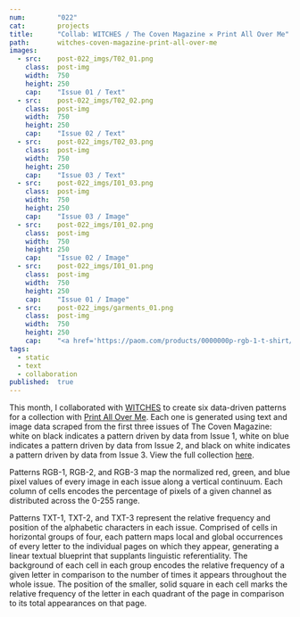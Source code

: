 ```yaml
---
num:        "022"
cat:        projects
title:      "Collab: WITCHES / The Coven Magazine ✕ Print All Over Me"
path:       witches-coven-magazine-print-all-over-me
images:
  - src:    post-022_imgs/T02_01.png
    class:  post-img
    width:  750
    height: 250
    cap:    "Issue 01 / Text"
  - src:    post-022_imgs/T02_02.png
    class:  post-img
    width:  750
    height: 250
    cap:    "Issue 02 / Text"
  - src:    post-022_imgs/T02_03.png
    class:  post-img
    width:  750
    height: 250
    cap:    "Issue 03 / Text"
  - src:    post-022_imgs/I01_03.png
    class:  post-img
    width:  750
    height: 250
    cap:    "Issue 03 / Image"
  - src:    post-022_imgs/I01_02.png
    class:  post-img
    width:  750
    height: 250
    cap:    "Issue 02 / Image"
  - src:    post-022_imgs/I01_01.png
    class:  post-img
    width:  750
    height: 250
    cap:    "Issue 01 / Image"
  - src:    post-022_imgs/garments_01.png
    class:  post-img
    width:  750
    height: 250
    cap:    "<a href='https://paom.com/products/0000000p-rgb-1-t-shirt/'>RGB-1 T-shirt</a>, <a href='https://paom.com/products/0000000p-rgb-3-block-top/'>RGB-3 Block top</a>"
tags:
  - static
  - text
  - collaboration
published:  true
---
```

This month, I collaborated with [WITCHES](http://www.witchesofbushwick.com/) to create six data-driven patterns for a collection with [Print All Over Me](http://printallover.me). Each one is generated using text and image data scraped from the first three issues of The Coven Magazine: white on black indicates a pattern driven by data from Issue 1, white on blue indicates a pattern driven by data from Issue 2, and black on white indicates a pattern driven by data from Issue 3. View the full collection [here](https://paom.com/collections/witches/). 

Patterns RGB-1, RGB-2, and RGB-3 map the normalized red, green, and blue pixel values of every image in each issue along a vertical continuum. Each column of cells encodes the percentage of pixels of a given channel as distributed across the 0-255 range.

Patterns TXT-1, TXT-2, and TXT-3 represent the relative frequency and position of the alphabetic characters in each issue. Comprised of cells in horizontal groups of four, each pattern maps local and global occurrences of every letter to the individual pages on which they appear, generating a linear textual blueprint that supplants linguistic referentiality. The background of each cell in each group encodes the relative frequency of a given letter in comparison to the number of times it appears throughout the whole issue. The position of the smaller, solid square in each cell marks the relative frequency of the letter in each quadrant of the page in comparison to its total appearances on that page. 
